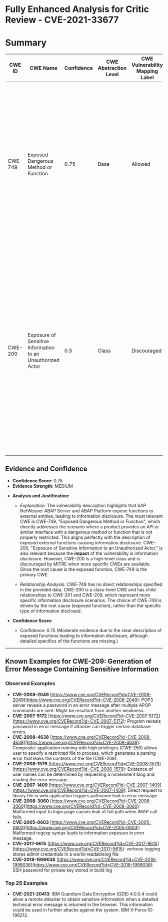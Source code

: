 # Fully Enhanced Analysis for Critic Review - CVE-2021-33677

# Summary
| CWE ID | CWE Name | Confidence | CWE Abstraction Level | CWE Vulnerability Mapping Label | CWE-Vulnerability Mapping Notes |
|---|---|---|---|---|---|
| CWE-749 | Exposed Dangerous Method or Function | 0.75 | Base | Allowed | This is the primary CWE because the vulnerability description states that the product "expose functions to external which can lead to information disclosure," and CWE-749 directly addresses the scenario where a product exposes a dangerous method or function to external actors. |
| CWE-200 | Exposure of Sensitive Information to an Unauthorized Actor | 0.5 | Class | Discouraged | This is a secondary candidate because the vulnerability results in "information disclosure", which falls under the umbrella of exposing sensitive information. However, CWE-200 is a high-level class and is often misused. It is included as a secondary candidate since the root cause is the exposure of dangerous functions, and the impact is information disclosure. |

## Evidence and Confidence

*   **Confidence Score:** 0.75
*   **Evidence Strength:** MEDIUM

- **Analysis and Justification:**  
  - *Explanation:* The vulnerability description highlights that SAP NetWeaver ABAP Server and ABAP Platform expose functions to external entities, leading to information disclosure. The most relevant CWE is CWE-749, "Exposed Dangerous Method or Function", which directly addresses the scenario where a product provides an API or similar interface with a dangerous method or function that is not properly restricted. This aligns perfectly with the description of exposed external functions causing information disclosure.
  CWE-200, "Exposure of Sensitive Information to an Unauthorized Actor," is also relevant because the **impact** of the vulnerability is information disclosure. However, CWE-200 is a high-level class and is discouraged by MITRE when more specific CWEs are available. Since the root cause is the exposed function, CWE-749 is the primary CWE.

  - *Relationship Analysis:* CWE-749 has no direct relationships specified in the provided data. CWE-200 is a class-level CWE and has child relationships to CWE-201 and CWE-209, which represent more specific information disclosure scenarios. The choice of CWE-749 is driven by the root cause (exposed function), rather than the specific type of information disclosed.

- **Confidence Score:**  
  - Confidence: 0.75 (Moderate evidence due to the clear description of exposed functions leading to information disclosure, although detailed specifics of the functions are missing.)

---



## Known Examples for CWE-209: Generation of Error Message Containing Sensitive Information
### Observed Examples
- **CVE-2008-2049** [https://www.cve.org/CVERecord?id=CVE-2008-2049](https://www.cve.org/CVERecord?id=CVE-2008-2049): POP3 server reveals a password in an error message after multiple APOP commands are sent. Might be resultant from another weakness.
- **CVE-2007-5172** [https://www.cve.org/CVERecord?id=CVE-2007-5172](https://www.cve.org/CVERecord?id=CVE-2007-5172): Program reveals password in error message if attacker can trigger certain database errors.
- **CVE-2008-4638** [https://www.cve.org/CVERecord?id=CVE-2008-4638](https://www.cve.org/CVERecord?id=CVE-2008-4638): Composite: application running with high privileges (CWE-250) allows user to specify a restricted file to process, which generates a parsing error that leaks the contents of the file (CWE-209).
- **CVE-2008-1579** [https://www.cve.org/CVERecord?id=CVE-2008-1579](https://www.cve.org/CVERecord?id=CVE-2008-1579): Existence of user names can be determined by requesting a nonexistent blog and reading the error message.
- **CVE-2007-1409** [https://www.cve.org/CVERecord?id=CVE-2007-1409](https://www.cve.org/CVERecord?id=CVE-2007-1409): Direct request to library file in web application triggers pathname leak in error message.
- **CVE-2008-3060** [https://www.cve.org/CVERecord?id=CVE-2008-3060](https://www.cve.org/CVERecord?id=CVE-2008-3060): Malformed input to login page causes leak of full path when IMAP call fails.
- **CVE-2005-0603** [https://www.cve.org/CVERecord?id=CVE-2005-0603](https://www.cve.org/CVERecord?id=CVE-2005-0603): Malformed regexp syntax leads to information exposure in error message.
- **CVE-2017-9615** [https://www.cve.org/CVERecord?id=CVE-2017-9615](https://www.cve.org/CVERecord?id=CVE-2017-9615): verbose logging stores admin credentials in a world-readablelog file
- **CVE-2018-1999036** [https://www.cve.org/CVERecord?id=CVE-2018-1999036](https://www.cve.org/CVERecord?id=CVE-2018-1999036): SSH password for private key stored in build log
### Top 25 Examples
- **CVE-2021-20413**: IBM Guardium Data Encryption (GDE) 4.0.0.4 could allow a remote attacker to obtain sensitive information when a detailed technical error message is returned in the browser. This information could be used in further attacks against the system. IBM X-Force ID: 196212.
